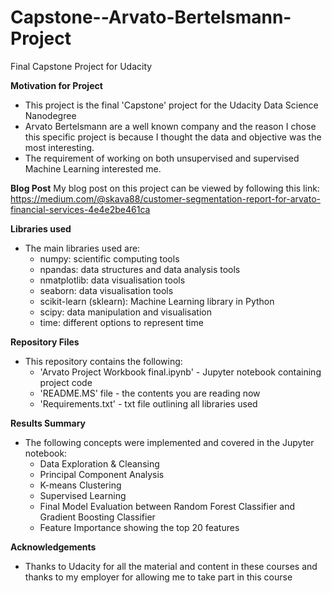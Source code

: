 # Capstone--Arvato-Bertelsmann-Project
Final Capstone Project for Udacity

**Motivation for Project**
- This project is the final 'Capstone' project for the Udacity Data Science Nanodegree
- Arvato Bertelsmann are a well known company and the reason I chose this specific project is because I thought the data and objective was the most interesting. 
- The requirement of working on both unsupervised and supervised Machine Learning interested me. 

**Blog Post** 
My blog post on this project can be viewed by following this link: 
https://medium.com/@skava88/customer-segmentation-report-for-arvato-financial-services-4e4e2be461ca

**Libraries used**
- The main libraries used are:
  - numpy: scientific computing tools
  - npandas: data structures and data analysis tools
  - nmatplotlib: data visualisation tools
  - seaborn: data visualisation tools
  - scikit-learn (sklearn): Machine Learning library in Python
  - scipy: data manipulation and visualisation
  - time: different options to represent time

**Repository Files**
- This repository contains the following: 
  - 'Arvato Project Workbook final.ipynb' - Jupyter notebook containing project code
  - 'README.MS' file - the contents you are reading now
  - 'Requirements.txt' - txt file outlining all libraries used 

**Results Summary**
- The following concepts were implemented and covered in the Jupyter notebook:
  - Data Exploration & Cleansing
  - Principal Component Analysis
  - K-means Clustering
  - Supervised Learning
  - Final Model Evaluation between Random Forest Classifier and Gradient Boosting Classifier
  - Feature Importance showing the top 20 features 

**Acknowledgements**
- Thanks to Udacity for all the material and content in these courses and thanks to my employer for allowing me to take part in this course









